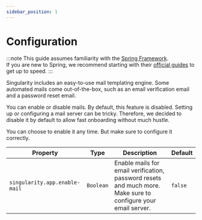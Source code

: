 ```yaml
---
sidebar_position: 1
---
```


# Configuration

:::note
This guide assumes familiarity with the [Spring Framework](https://spring.io).  
If you are new to Spring, we recommend starting with their [official guides](https://spring.io/quickstart) to get up to speed.
:::

Singularity includes an easy-to-use mail templating engine.
Some automated mails come out-of-the-box, such as an email verification email and a password reset email.

You can enable or disable mails.
By default, this feature is disabled.
Setting up or configuring a mail server can be tricky.
Therefore, we decided to disable it by default to allow fast onboarding without much hustle.

You can choose to enable it any time. But make sure to configure it correctly.

| Property                      | Type      | Description                                                                                                   | Default |
|-------------------------------|-----------|---------------------------------------------------------------------------------------------------------------|---------|
| `singularity.app.enable-mail` | `Boolean` | Enable mails for email verification, password resets and much more. Make sure to configure your email server. | `false` |
